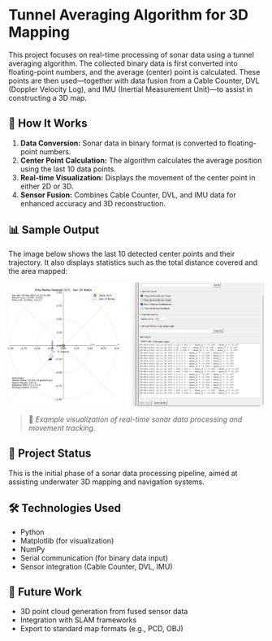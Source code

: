 # Tunnel Averaging Algorithm for 3D Mapping

This project focuses on real-time processing of sonar data using a tunnel averaging algorithm. The collected binary data is first converted into floating-point numbers, and the average (center) point is calculated. These points are then used—together with data fusion from a Cable Counter, DVL (Doppler Velocity Log), and IMU (Inertial Measurement Unit)—to assist in constructing a 3D map.

## 🔧 How It Works

1. **Data Conversion:** Sonar data in binary format is converted to floating-point numbers.
2. **Center Point Calculation:** The algorithm calculates the average position using the last 10 data points.
3. **Real-time Visualization:** Displays the movement of the center point in either 2D or 3D.
4. **Sensor Fusion:** Combines Cable Counter, DVL, and IMU data for enhanced accuracy and 3D reconstruction.

## 📊 Sample Output

The image below shows the last 10 detected center points and their trajectory. It also displays statistics such as the total distance covered and the area mapped:

![Tunnel Averaging Visualization](image.png)

> 📝 *Example visualization of real-time sonar data processing and movement tracking.*

## 📁 Project Status

This is the initial phase of a sonar data processing pipeline, aimed at assisting underwater 3D mapping and navigation systems.

## 🛠️ Technologies Used

- Python
- Matplotlib (for visualization)
- NumPy
- Serial communication (for binary data input)
- Sensor integration (Cable Counter, DVL, IMU)

## 🚀 Future Work

- 3D point cloud generation from fused sensor data
- Integration with SLAM frameworks
- Export to standard map formats (e.g., PCD, OBJ)

